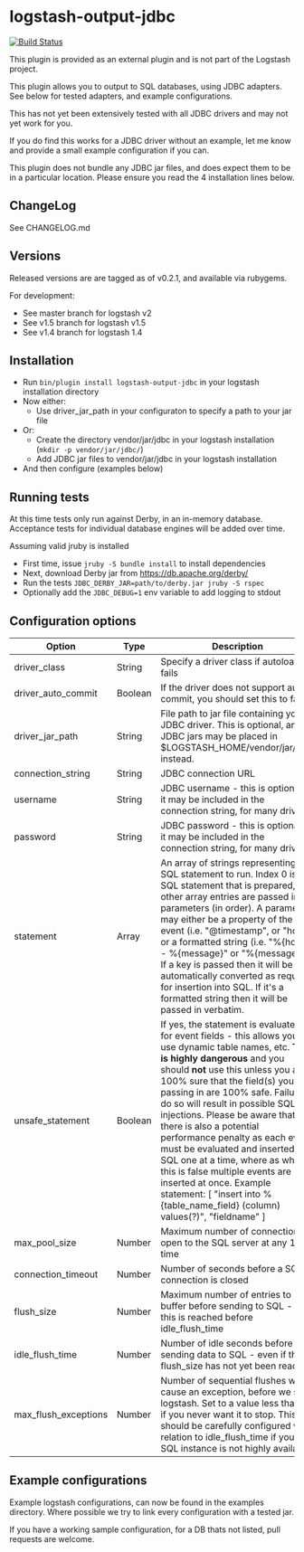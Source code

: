 # logstash-output-jdbc 

[![Build Status](https://travis-ci.org/theangryangel/logstash-output-jdbc.svg?branch=master)](https://travis-ci.org/theangryangel/logstash-output-jdbc)

This plugin is provided as an external plugin and is not part of the Logstash project.

This plugin allows you to output to SQL databases, using JDBC adapters.
See below for tested adapters, and example configurations.

This has not yet been extensively tested with all JDBC drivers and may not yet work for you.

If you do find this works for a JDBC driver without an example, let me know and provide a small example configuration if you can.

This plugin does not bundle any JDBC jar files, and does expect them to be in a
particular location. Please ensure you read the 4 installation lines below.

## ChangeLog
See CHANGELOG.md

## Versions
Released versions are are tagged as of v0.2.1, and available via rubygems.

For development:
  - See master branch for logstash v2
  - See v1.5 branch for logstash v1.5 
  - See v1.4 branch for logstash 1.4

## Installation
  - Run `bin/plugin install logstash-output-jdbc` in your logstash installation directory
  - Now either:
    - Use driver_jar_path in your configuraton to specify a path to your jar file
  - Or:
    - Create the directory vendor/jar/jdbc in your logstash installation (`mkdir -p vendor/jar/jdbc/`)
    - Add JDBC jar files to vendor/jar/jdbc in your logstash installation
  - And then configure (examples below)

## Running tests
At this time tests only run against Derby, in an in-memory database.
Acceptance tests for individual database engines will be added over time.

Assuming valid jruby is installed
  - First time, issue `jruby -S bundle install` to install dependencies
  - Next, download Derby jar from https://db.apache.org/derby/
  - Run the tests `JDBC_DERBY_JAR=path/to/derby.jar jruby -S rspec`
  - Optionally add the `JDBC_DEBUG=1` env variable to add logging to stdout

## Configuration options

| Option | Type | Description | Required? | Default |
| ------ | ---- | ----------- | --------- | ------- |
| driver_class | String | Specify a driver class if autoloading fails | No | |
| driver_auto_commit | Boolean | If the driver does not support auto commit, you should set this to false | No | True |
| driver_jar_path | String | File path to jar file containing your JDBC driver. This is optional, and all JDBC jars may be placed in $LOGSTASH_HOME/vendor/jar/jdbc instead. | No | |
| connection_string | String | JDBC connection URL | Yes | |
| username | String | JDBC username - this is optional as it may be included in the connection string, for many drivers | No | |
| password | String | JDBC password - this is optional as it may be included in the connection string, for many drivers | No | |
| statement | Array | An array of strings representing the SQL statement to run. Index 0 is the SQL statement that is prepared, all other array entries are passed in as parameters (in order). A parameter may either be a property of the event (i.e. "@timestamp", or "host") or a formatted string (i.e. "%{host} - %{message}" or "%{message}"). If a key is passed then it will be automatically converted as required for insertion into SQL. If it's a formatted string then it will be passed in verbatim. | Yes |  |
| unsafe_statement | Boolean | If yes, the statement is evaluated for event fields - this allows you to use dynamic table names, etc. **This is highly dangerous** and you should **not** use this unless you are 100% sure that the field(s) you are passing in are 100% safe. Failure to do so will result in possible SQL injections. Please be aware that there is also a potential performance penalty as each event must be evaluated and inserted into SQL one at a time, where as when this is false multiple events are inserted at once. Example statement: [ "insert into %{table_name_field} (column) values(?)", "fieldname" ] | No | False |
| max_pool_size | Number | Maximum number of connections to open to the SQL server at any 1 time | No | 5 |
| connection_timeout | Number | Number of seconds before a SQL connection is closed | No | 2800 |
| flush_size | Number | Maximum number of entries to buffer before sending to SQL - if this is reached before idle_flush_time | No | 1000 |
| idle_flush_time | Number | Number of idle seconds before sending data to SQL - even if the flush_size has not yet been reached | No | 1 |
| max_flush_exceptions | Number | Number of sequential flushes which cause an exception, before we stop logstash. Set to a value less than 1 if you never want it to stop. This should be carefully configured with relation to idle_flush_time if your SQL instance is not highly available. | No | 0 |

## Example configurations
Example logstash configurations, can now be found in the examples directory. Where possible we try to link every configuration with a tested jar.

If you have a working sample configuration, for a DB thats not listed, pull requests are welcome.
